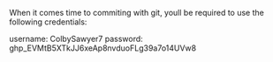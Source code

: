 When it comes time to commiting with git, youll be required to use the following credentials:

username: ColbySawyer7
password: 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